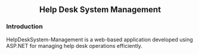 <h2 align="center">Help Desk System Management</h2>

<h3> Introduction </h3>
HelpDeskSystem-Management is a web-based application developed using ASP.NET for managing help desk operations efficiently.

